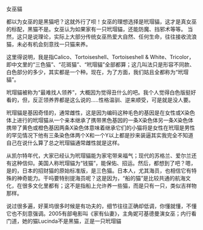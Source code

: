 女巫貓

都以为女巫的是黑猫吧？这就外行了呗！女巫的理想选择是玳瑁貓，这才是真女巫的标配，黑猫不是。女巫认为如果家有一只玳瑁貓，还能防魔、挡邪术等等。 当然，这只是说理论，实际上大部分传统女巫热爱大自然、任何生命，往往接收流浪猫，未必有机会刻意找一只猫来养。

这里得说明，我是指Calico、Tortoiseshell、Tortoiseshell & White、Tricolor，即中文里的“三色猫”、“花斑猫”、“玳瑁貓”全部都算；这几叫法只是形容不同款、白色部分的多少，其实都是一个种。现在，为了方面，我们姑且全都称为“玳瑁貓”。

玳瑁貓被称为“最难找人领养”，大概因为觉得丑什么的吧。我个人觉得白色版挺好看的，但，反正领养界都是这么说的.....性格温驯、逆来顺受，可是就是没人要。

玳瑁貓是基因奇怪的，通常雌性，这是因为编码这种毛色的基因是在女性或X染色体上进行的玳瑁猫从一个亲本继承了携带黑色基因的一条X染色体另一条X染色体携带了黄色或橙色基因两条X染色体意味着继承它们的小猫将是女性在玳瑁是男性的罕见情况下他有三条染色体两个X和一个Y以上都是抄来装逼其实我完全不知道自己在说什么算了总之玳瑁貓通常雌性就是这样。

从凯尔特年代，大家已经认为玳瑁貓能为家宅带来福气；现代的苏格兰、爱尔兰还有这种信仰。美国人称玳瑁貓为“钱猫”，能保佑、招运。然后，都想到了吧？嗯，是的，日本的招财猫的原始标准版，是三色猫。日本人，尤其海员，也相信它有特殊的神奇能力。干吗要特别提海员呢？这是因为，“船的猫”是比较共通的航海文化，在很多文化里都有；这不是指船上允许养一些猫，而是只有一只，类似吉祥物那样。

说过很多遍，好莱坞很多时候是有功夫的，细节往往正确却低调，你懂就懂，不懂它也不刻意强调。2005有部电影叫《家有仙妻》，主角妮可基德曼演女巫；内行看门道，她的猫Lucinda不是黑猫，正是一只玳瑁貓
